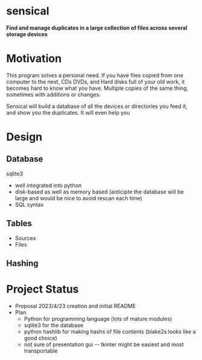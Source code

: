 # sensical

**Find and manage duplicates in a large collection of files across several storage devices**

# Motivation
This program solves a personal need. If you have files copied from one computer to the next, CDs DVDs, and Hard disks full of your
old work, it becomes hard to know what you have. Multiple copies of the same thing, sometimes with additions or changes.

Sensical will build a database of all the devices or directories you feed it, and show you the duplicates. It will even help you 

# Design
  ## Database
  sqlite3
  * well integrated into python
  * disk-based as well as memory based (anticipte the database will be large and would be nice to avoid rescan each time)
  * SQL syntax

  ## Tables
  * Sources
  * Files

  ## Hashing
  

# Project Status
* Proposal 2023/4/23 creation and initial README
* Plan
  * Python for programming language (lots of mature modules)
  * sqlite3 for the database
  * python hashlib for making hashs of file contents (blake2s looks like a good choice)
  * not sure of presentation gui -- tkinter might be easiest and most transportable

